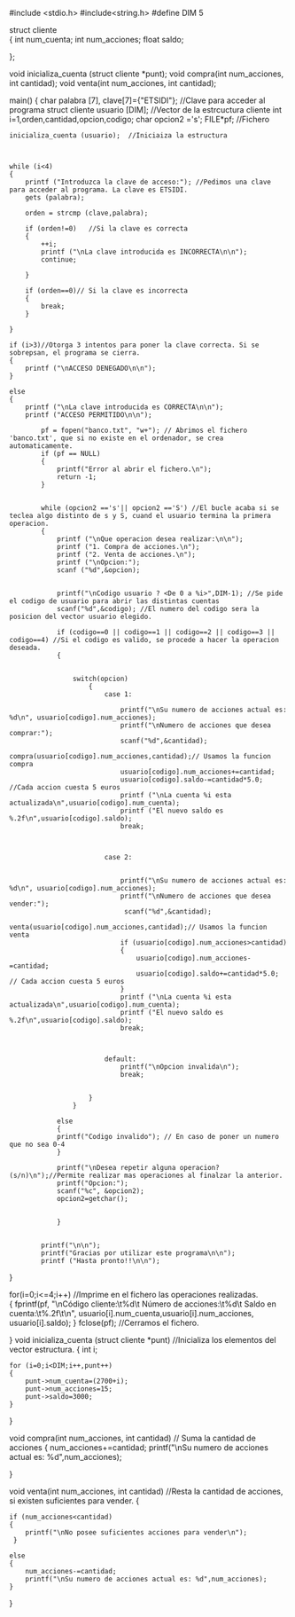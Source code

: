 
#include <stdio.h>
#include<string.h>
#define DIM 5


struct cliente  
{ 
	int num_cuenta; 
	int num_acciones; 
	float saldo;

};

void inicializa_cuenta (struct cliente *punt);
void compra(int num_acciones, int cantidad); 
void venta(int num_acciones, int cantidad);


main()
{
	char palabra [7], clave[7]={"ETSIDI"}; //Clave para acceder al programa
	struct cliente usuario [DIM]; //Vector de la estrcuctura cliente
	int i=1,orden,cantidad,opcion,codigo;
	char opcion2 ='s';
	FILE*pf; //Fichero
	
	inicializa_cuenta (usuario);  //Iniciaiza la estructura 
	
	
	
	while (i<4) 
	{
		printf ("Introduzca la clave de acceso:"); //Pedimos una clave para acceder al programa. La clave es ETSIDI.
		gets (palabra);
		
		orden = strcmp (clave,palabra);
		
		if (orden!=0)	//Si la clave es correcta
		{
			++i;
			printf ("\nLa clave introducida es INCORRECTA\n\n");
			continue;
			
		}
		
		if (orden==0)// Si la clave es incorrecta
		{
			break;
		}
		
	}

	if (i>3)//Otorga 3 intentos para poner la clave correcta. Si se sobrepsan, el programa se cierra.
	{
		printf ("\nACCESO DENEGADO\n\n");		
	}
	
	else
	{
		printf ("\nLa clave introducida es CORRECTA\n\n");
		printf ("ACCESO PERMITIDO\n\n");
		
			pf = fopen("banco.txt", "w+"); // Abrimos el fichero 'banco.txt', que si no existe en el ordenador, se crea automaticamente.
			if (pf == NULL) 
			{ 	
				printf("Error al abrir el fichero.\n"); 
				return -1;
			}
			
				
			while (opcion2 =='s'|| opcion2 =='S') //El bucle acaba si se teclea algo distinto de s y S, cuand el usuario termina la primera operacion.
			{
				printf ("\nQue operacion desea realizar:\n\n");
				printf ("1. Compra de acciones.\n");
				printf ("2. Venta de acciones.\n");
				printf ("\nOpcion:");
				scanf ("%d",&opcion);
				
				
				printf("\nCodigo usuario ? <De 0 a %i>",DIM-1); //Se pide el codigo de usuario para abrir las distintas cuentas
				scanf("%d",&codigo); //El numero del codigo sera la posicion del vector usuario elegido.
				
				if (codigo==0 || codigo==1 || codigo==2 || codigo==3 || codigo==4) //Si el codigo es valido, se procede a hacer la operacion deseada.
				{
				
				  
					switch(opcion)
					  	{
					    	case 1:
					    			
					            printf("\nSu numero de acciones actual es: %d\n", usuario[codigo].num_acciones);
					            printf("\nNumero de acciones que desea comprar:");
					            scanf("%d",&cantidad);
					            compra(usuario[codigo].num_acciones,cantidad);// Usamos la funcion compra
					            usuario[codigo].num_acciones+=cantidad; 
					            usuario[codigo].saldo-=cantidad*5.0; //Cada accion cuesta 5 euros
					            printf ("\nLa cuenta %i esta actualizada\n",usuario[codigo].num_cuenta);
					            printf ("El nuevo saldo es %.2f\n",usuario[codigo].saldo);
					            break;
					        	
					
					    
					    	case 2:
					    		
					    	
					            printf("\nSu numero de acciones actual es: %d\n", usuario[codigo].num_acciones);
					            printf("\nNumero de acciones que desea vender:");
					             scanf("%d",&cantidad);
					            venta(usuario[codigo].num_acciones,cantidad);// Usamos la funcion venta
					            if (usuario[codigo].num_acciones>cantidad) 
								{
									usuario[codigo].num_acciones-=cantidad; 
									usuario[codigo].saldo+=cantidad*5.0; // Cada accion cuesta 5 euros
								}
					            printf ("\nLa cuenta %i esta actualizada\n",usuario[codigo].num_cuenta);
					            printf ("El nuevo saldo es %.2f\n",usuario[codigo].saldo);
					            break;
					        	
					       		
					            
					    	default:
					            printf("\nOpcion invalida\n");
					            break;
					
				    	
						}
					}
				
				else 
				{
				printf("Codigo invalido"); // En caso de poner un numero que no sea 0-4 	
				}
																	
				printf("\nDesea repetir alguna operacion?(s/n)\n");//Permite realizar mas operaciones al finalzar la anterior.
				printf("Opcion:");
				scanf("%c", &opcion2);  
				opcion2=getchar();
						
								
				}
			    
					
			printf("\n\n");
			printf("Gracias por utilizar este programa\n\n");
			printf ("Hasta pronto!!\n\n");
					
 }
	
	
for(i=0;i<=4;i++) //Imprime en el fichero las operaciones realizadas.	
{
	fprintf(pf, "\nCódigo cliente:\t%d\t Número de acciones:\t%d\t Saldo en cuenta:\t%.2f\t\n", usuario[i].num_cuenta,usuario[i].num_acciones, usuario[i].saldo);
}
fclose(pf); //Cerramos el fichero. 
	
}
void inicializa_cuenta (struct cliente *punt) //Inicializa los elementos del vector estructura.
{ 
	int i;

	for (i=0;i<DIM;i++,punt++)
	{
		punt->num_cuenta=(2700+i);
		punt->num_acciones=15;
		punt->saldo=3000;
	}
}

void compra(int num_acciones, int cantidad) // Suma la cantidad de acciones
{ 
	num_acciones+=cantidad; 
	printf("\nSu numero de acciones actual es: %d",num_acciones);
	
}

void venta(int num_acciones, int cantidad) //Resta la cantidad de acciones, si existen suficientes para vender.
{ 
	
	if (num_acciones<cantidad)
	{
	 	printf("\nNo posee suficientes acciones para vender\n"); 
	 }
	
	else 
	{
		num_acciones-=cantidad; 
		printf("\nSu numero de acciones actual es: %d",num_acciones); 
	}
}
